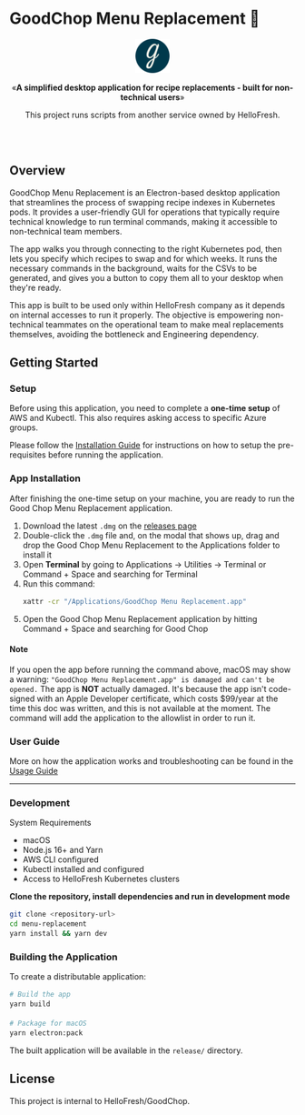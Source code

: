 # GoodChop Menu Replacement 🍖

<p align="center"><img src="src/renderer/assets/goodchop-logo.png" alt="Good Chop Logo" width="60"></p>
<p align="center">&laquo;<b>A simplified desktop application for recipe replacements - built for non-technical users</b>&raquo;</p>
<p align="center">This project runs scripts from another service owned by HelloFresh.</p>
<br />
<br />

## Overview

GoodChop Menu Replacement is an Electron-based desktop application that streamlines the process of swapping recipe indexes in Kubernetes pods. It provides a user-friendly GUI for operations that typically require technical knowledge to run terminal commands, making it accessible to non-technical team members.

The app walks you through connecting to the right Kubernetes pod, then lets you specify which recipes to swap and for which weeks. It runs the necessary commands in the background, waits for the CSVs to be generated, and gives you a button to copy them all to your desktop when they're ready.

This app is built to be used only within HelloFresh company as it depends on internal accesses to run it properly. The objective is empowering non-technical teammates on the operational team to make meal replacements themselves, avoiding the bottleneck and Engineering dependency.

## Getting Started

### Setup

Before using this application, you need to complete a **one-time setup** of AWS and Kubectl. This also requires asking access to specific Azure groups.

Please follow the [Installation Guide](INSTALL.md) for instructions on how to setup the pre-requisites before running the application.

### App Installation

After finishing the one-time setup on your machine, you are ready to run the Good Chop Menu Replacement application.

1. Download the latest `.dmg` on the [releases page](https://github.com/bolognini/goodchop-menu-replacement/releases)
2. Double-click the `.dmg` file and, on the modal that shows up, drag and drop the Good Chop Menu Replacement to the Applications folder to install it
3. Open **Terminal** by going to Applications → Utilities → Terminal or Command + Space and searching for Terminal
4. Run this command:
   ```bash
   xattr -cr "/Applications/GoodChop Menu Replacement.app"
   ```
5. Open the Good Chop Menu Replacement application by hitting Command + Space and searching for Good Chop

#### Note

If you open the app before running the command above, macOS may show a warning: `"GoodChop Menu Replacement.app" is damaged and can't be opened.`
The app is **NOT** actually damaged. It's because the app isn't code-signed with an Apple Developer certificate, which costs $99/year at the time this doc was written, and this is not available at the moment. The command will add the application to the allowlist in order to run it.

### User Guide

More on how the application works and troubleshooting can be found in the [Usage Guide](USAGE_GUIDE.md)

<hr />

### Development

System Requirements

- macOS
- Node.js 16+ and Yarn
- AWS CLI configured
- Kubectl installed and configured
- Access to HelloFresh Kubernetes clusters

**Clone the repository, install dependencies and run in development mode**

```bash
git clone <repository-url>
cd menu-replacement
yarn install && yarn dev
```

### Building the Application

To create a distributable application:

```bash
# Build the app
yarn build

# Package for macOS
yarn electron:pack
```

The built application will be available in the `release/` directory.

## License

This project is internal to HelloFresh/GoodChop.
